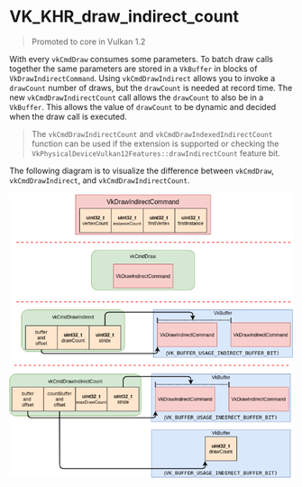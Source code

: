 # VK_KHR_draw_indirect_count

> Promoted to core in Vulkan 1.2

With every `vkCmdDraw` consumes some parameters. To batch draw calls together the same parameters are stored in a `VkBuffer` in blocks of `VkDrawIndirectCommand`. Using `vkCmdDrawIndirect` allows you to invoke a `drawCount` number of draws, but the `drawCount` is needed at record time. The new `vkCmdDrawIndirectCount` call allows the `drawCount` to also be in a `VkBuffer`. This allows the value of `drawCount` to be dynamic and decided when the draw call is executed.

> The `vkCmdDrawIndirectCount` and `vkCmdDrawIndexedIndirectCount` function can be used if the extension is supported or checking the `VkPhysicalDeviceVulkan12Features::drawIndirectCount` feature bit.

The following diagram is to visualize the difference between `vkCmdDraw`, `vkCmdDrawIndirect`, and `vkCmdDrawIndirectCount`.

![VK_KHR_draw_indirect_count example](images/VK_KHR_draw_indirect_count_example.png)
